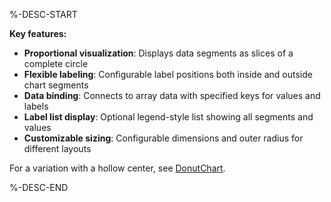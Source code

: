 %-DESC-START

**Key features:**
- **Proportional visualization**: Displays data segments as slices of a complete circle
- **Flexible labeling**: Configurable label positions both inside and outside chart segments
- **Data binding**: Connects to array data with specified keys for values and labels
- **Label list display**: Optional legend-style list showing all segments and values
- **Customizable sizing**: Configurable dimensions and outer radius for different layouts

For a variation with a hollow center, see [DonutChart](/components/DonutChart).

%-DESC-END